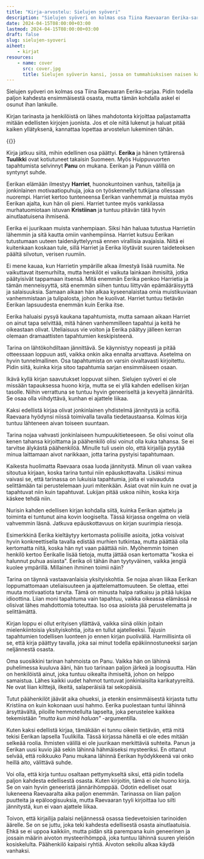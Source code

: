 ```yaml
---
title: "Kirja-arvostelu: Sielujen syöveri"
description: "Sielujen syöveri on kolmas osa Tiina Raevaaran Eerika-sarjaa. Pidin todella paljon kahdesta ensimmäisestä osasta, mutta tämän kohdalla askel ei osunut ihan lankulle."
date: 2024-04-15T08:00:00+03:00
lastmod: 2024-04-15T08:00:00+03:00
draft: false
slug: sielujen-syoveri
aiheet:
    - kirjat
resources:
    - name: cover
      src: cover.jpg
      title: Sielujen syöverin kansi, jossa on tummahiuksisen naisen kasvot savukiehkuroiden ympäröimänä.
---
```


Sielujen syöveri on kolmas osa Tiina Raevaaran Eerika-sarjaa. Pidin todella paljon kahdesta ensimmäisestä osasta, mutta tämän kohdalla askel ei osunut ihan lankulle.

Kirjan tarinasta ja henkilöistä on lähes mahdotonta kirjoittaa paljastamatta mitään edellisten kirjojen juonista. Jos et ole niitä lukenut ja haluat pitää kaiken yllätyksenä, kannattaa lopettaa arvostelun lukeminen tähän.

<!--more-->

{{<cover>}}

Kirja jatkuu siitä, mihin edellinen osa päättyi. **Eerika** ja hänen tyttärensä **Tuulikki** ovat kotiutuneet takaisin Suomeen. Myös Huippuvuorten tapahtumista selvinnyt **Panu** on mukana. Eerikan ja Panun välillä on syntynyt suhde. 

Eerikan elämään ilmestyy **Harriet**, huonokuntoinen vanhus, taiteilija ja jonkinlainen motivaatiopuhuja, joka on työskennellyt tutkijana ollessaan nuorempi. Harriet kertoo tunteneensa Eerikan vanhemmat ja muistaa myös Eerikan ajalta, kun hän oli pieni. Harriet tuntee myös vankilassa murhatuomiotaan istuvan **Kristiinan** ja tuntuu pitävän tätä hyvin ainutlaatuisena ihmisenä.

Eerika ei juurikaan muista vanhempiaan. Siksi hän haluaa tutustua Harrietiin lähemmin ja sitä kautta omiin vanhempiinsa. Harriet kutsuu Eerikan tutustumaan uuteen taidenäyttelyynsä ennen virallisia avajaisia. Niitä ei kuitenkaan koskaan tule, sillä Harriet ja Eerika löytävät suuren taideteoksen päältä silvotun, verisen ruumiin.

Ei mene kauaa, kun Harrietin ympärille alkaa ilmestyä lisää ruumiita. Ne vaikuttavat itsemurhilta, mutta henkilöt ei vaikuta lainkaan ihmisiltä, jotka päätyisivät tappamaan itsensä. Mitä enemmän Eerika penkoo Harrietia ja tämän menneisyyttä, sitä enemmän siihen tuntuu liittyvän epämääräisyyttä ja salaisuuksia. Samaan aikaan hän alkaa kyseenalaistaa omia muistikuviaan vanhemmistaan ja tulipalosta, johon he kuolivat. Harriet tuntuu tietävän Eerikan lapsuudesta enemmän kuin Eerika itse.

Eerika haluaisi pysyä kaukana tapahtumista, mutta samaan aikaan Harriet on ainut tapa selvittää, mitä hänen vanhemmilleen tapahtui ja keitä he oikeastaan olivat. Uteliaisuus vie voiton ja Eerika päätyy jälleen kerran olemaan dramaattisten tapahtumien keskipisteenä.

Tarina on lähtökohdiltaan jännittävä. Se käynnistyy nopeasti ja pitää otteessaan loppuun asti, vaikka onkin aika ennalta arvattava. Asetelma on hyvin tunnelmallinen. Osa tapahtumista on varsin oivaltavasti kirjoitettu. Pidin siitä, kuinka kirja sitoo tapahtumia sarjan ensimmäiseen osaan.

Ikävä kyllä kirjan saavutukset loppuvat siihen. Sielujen syöveri ei ole missään tapauksessa huono kirja, mutta se ei yllä kahden edellisen kirjan tasolle. Niihin verrattuna se tuntuu hyvin geneeriseltä ja kevyeltä jännäriltä. Se osaa olla viihdyttävä, kunhan ei ajattele liikaa.

Kaksi edellistä kirjaa olivat jonkinlainen yhdistelmä jännitystä ja scifiä. Raevaara hyödynsi niissä toimivalla tavalla tiedetaustaansa. Kolmas kirja tuntuu lähteneen aivan toiseen suuntaan.

Tarina nojaa vahvasti jonkinlaiseen humpuukitieteeseen. Se olisi voinut olla kenen tahansa kirjoittama ja päähenkilö olisi voinut olla kuka tahansa. Se ei tarvitse älykästä päähenkilöä. Minulle tuli usein olo, että kirjailija pyytää minua laittamaan aivot narikkaan, jotta tarina pystyisi tapahtumaan.

Kaikesta huolimatta Raevaara osaa luoda jännitystä. Minun oli vaan vaikea sitoutua kirjaan, koska tarina tuntui niin epäuskottavalta. Lisäksi minua vaivasi se, että tarinassa on lukuisia tapahtumia, joita ei vaivauduta selittämään tai perustelemaan juuri mitenkään. Asiat ovat niin kuin ne ovat ja tapahtuvat niin kuin tapahtuvat. Lukijan pitää uskoa niihin, koska kirja käskee tehdä niin.

Nurisin kahden edellisen kirjan kohdalla siitä, kuinka Eerikan ajattelu ja toiminta ei tuntunut aina kovin loogiselta. Tässä kirjassa ongelma on vielä vahvemmin läsnä. Jatkuva epäuskottavuus on kirjan suurimpia riesoja.

Esimerkkinä Eerika kieltäytyy kertomasta poliisille asioita, jotka voisivat hyvin konkreettisella tavalla edistää murhien tutkintaa, mutta päättää olla kertomatta niitä, koska hän nyt vaan päättää niin. Myöhemmin toinen henkilö kertoo Eerikalle lisää tietoja, mutta jättää osan kertomatta "koska ei halunnut puhua asiasta". Eerika oli tähän ihan tyytyväinen, vaikka jengiä kuolee ympärillä. Millainen ihminen toimii näin?

Tarina on täynnä vastaavanlaisia yksityiskohtia. Se nojaa aivan liikaa Eerikan loppumattomaan uteliaisuuteen ja ajattelemattomuuteen. Se olettaa, ettei muuta motivaatiota tarvita. Tämä on minusta halpa ratkaisu ja pitää lukijaa idioottina. Liian moni tapahtuma vain tapahtuu, vaikka oikeassa elämässä ne olisivat lähes mahdottomia toteuttaa. Iso osa asioista jää perustelematta ja selittämättä.

Kirjan loppu ei ollut erityisen yllättävä, vaikka siinä olikin joitain mielenkiintoisia yksityiskohtia, joita en tullut ajatelleeksi. Tajusin tapahtumien todellisen luonteen jo ennen kirjan puoliväliä. Harmillisinta oli se, että kirja päättyy tavalla, joka sai minut todella epäkiinnostuneeksi sarjan neljännestä osasta.

Oma suosikkini tarinan hahmoista on Panu. Vaikka hän on lähinnä puhelimessa kuuluva ääni, hän tuo tarinaan paljon järkeä ja loogisuutta. Hän on henkilöistä ainut, joka tuntuu oikealta ihmiseltä, johon on helppo samaistua. Lähes kaikki uudet hahmot tuntuvat jonkinlaisilta karikatyyreiltä. Ne ovat liian kilttejä, ilkeitä, salaperäisiä tai sekopäisiä.

Tutut päähenkilöt jäävät aika ohueksi, ja etenkin ensimmäisestä kirjasta tuttu Kristiina on kuin kokonaan uusi hahmo. Eerika puolestaan tuntui lähinnä ärsyttävältä, piloille hemmotellulta lapselta, joka perustelee kaikkea tekemistään *"mutta kun minä haluan"* -argumentilla.

Kuten kaksi edellistä kirjaa, tämäkään ei tunnu oikein tietävän, että mitä tekisi Eerikan lapsella Tuulikilla. Tässä kirjassa hänellä ei ole edes mitään selkeää roolia. Ihmisten välillä ei ole juurikaan merkittäviä suhteita. Panun ja Eerikan uusi kuvio jää sekin lähinnä hähmäiseksi mysteeriksi. En ottanut selvää, että roikkuuko Panu mukana lähinnä Eerikan hyödykkeenä vai onko heillä aito, välittävä suhde.

Voi olla, että kirja tuntuu osaltaan pettymykseltä siksi, että pidin todella paljon kahdesta edellisestä osasta. Kuten kirjoitin, tämä ei ole huono kirja. Se on vain hyvin geneeristä jännärihömppää. Odotin edelliset osat lukeneena Raevaaralta aika paljon enemmän. Tarinassa on liian paljon puutteita ja epäloogisuuksia, mutta Raevaaran tyyli kirjoittaa luo silti jännitystä, kun ei vaan ajattele liikaa.

Toivon, että kirjailija palaisi neljännessä osassa tiedevetoisien tarinoiden äärelle. Se on se juttu, joka teki kahdesta edellisestä osasta ainutlaatuisia. Ehkä se ei uppoa kaikkiin, mutta pidän sitä parempana kuin geneerinen ja jossain määrin aivoton mysteerihömppä, joka tuntuu lähinnä suuren yleisön kosiskelulta. Päähenkilö kaipaisi ryhtiä. Aivoton sekoilu alkaa käydä vanhaksi.
